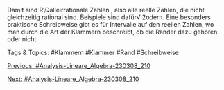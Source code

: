 Damit sind R\Qalleirrationale Zahlen , also alle reelle Zahlen, die nicht gleichzeitig rational sind.
Beispiele sind dafür√
2oderπ.
Eine besonders praktische Schreibweise gibt es für Intervalle auf den reellen Zahlen, wo man durch die
Art der Klammern beschreibt, ob die Ränder dazu gehören oder nicht:

   Tags & Topics:
   #Klammern
   #Klammer
   #Rand
   #Schreibweise

[Previous: #Analysis-Lineare_Algebra-230308_210](Analysis-Lineare_Algebra-230308_210.md)

[Next: #Analysis-Lineare_Algebra-230308_210](Analysis-Lineare_Algebra-230308_210.md)